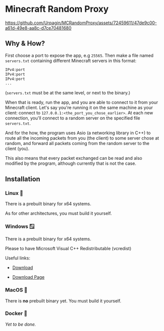 # Minecraft Random Proxy



https://github.com/Urpagin/MCRandomProxy/assets/72459611/47de9c00-a61d-49e8-aa8c-d7ce70481680



## Why & How?

First choose a port to expose the app, e.g `25565`.
Then make a file named `servers.txt` containing different Minecraft servers in this format:

```txt
IPv4:port
IPv4:port
IPv4:port
...
```

(`servers.txt` must be at the same level, or next to the binary.)

When that is ready, run the app, and you are able to connect to it from your Minecraft client.
Let's say you're running it on the same machine as your client: connect to `127.0.0.1:<the_port_you_chose_earlier>`.
At each new connection, you'll connect to a random server on the specified file `servers.txt`.


And for the how, the program uses Asio (a networking library in C++) to route all the incoming packets from you (the client)
to some server chose at random, and forward all packets coming from the random server to the client (you).

This also means that every packet exchanged can be read and also modified by the program, although currently that is not
the case.

## Installation

### Linux 🐧

There is a prebuilt binary for x64 systems.

As for other architectures, you must build it yourself.

### Windows 🪟

There is a prebuilt binary for x64 systems.

Please to have Microsoft Visual C++ Redistributable (vcredist)

Useful links:

- [Download](https://aka.ms/vs/17/release/vc_redist.x86.exe)

- [Download Page](https://learn.microsoft.com/en-us/cpp/windows/latest-supported-vc-redist?view=msvc-170#visual-studio-2015-2017-2019-and-2022)

### MacOS 🍎

There is **no** prebuilt binary yet. You must build it yourself.

### Docker 🐳

*Yet to be done.*
